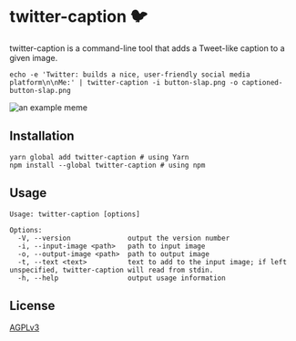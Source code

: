 # twitter-caption :bird:

twitter-caption is a command-line tool that adds a Tweet-like caption to a given image.

```
echo -e 'Twitter: builds a nice, user-friendly social media platform\n\nMe:' | twitter-caption -i button-slap.png -o captioned-button-slap.png
```

![an example meme](https://raw.githubusercontent.com/evan-goode/twitter-caption/master/images/captioned-button-slap.png)

## Installation

```
yarn global add twitter-caption # using Yarn
npm install --global twitter-caption # using npm
```

## Usage

```
Usage: twitter-caption [options]

Options:
  -V, --version              output the version number
  -i, --input-image <path>   path to input image
  -o, --output-image <path>  path to output image
  -t, --text <text>          text to add to the input image; if left unspecified, twitter-caption will read from stdin.
  -h, --help                 output usage information
```

## License

[AGPLv3](https://www.gnu.org/licenses/agpl-3.0.en.html)
